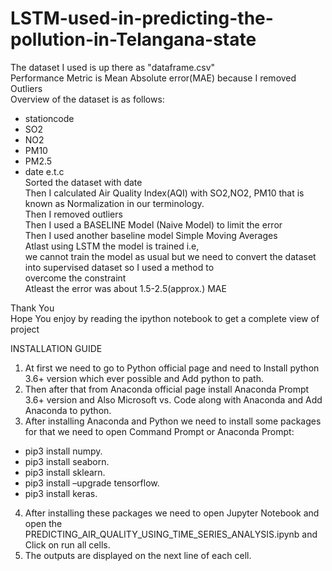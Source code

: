 # LSTM-used-in-predicting-the-pollution-in-Telangana-state
The dataset I used is up there as "dataframe.csv"<br>
Performance Metric is Mean Absolute error(MAE) because I removed Outliers<br>
Overview of the dataset is as follows:<br>
* stationcode<br>
* SO2 <br>
* NO2<br>
* PM10<br>
* PM2.5 <br>
* date e.t.c<br>
Sorted the dataset with date  <br>
Then I calculated Air Quality Index(AQI) with SO2,NO2, PM10 that is known as Normalization in our terminology.<br>
Then I removed outliers<br>
Then I used a BASELINE Model (Naive Model) to limit the error<br>
Then I used another baseline model Simple Moving Averages<br>
Atlast using LSTM the model is trained i.e, <br>
we cannot train the model as usual but we need to convert the dataset into supervised dataset so I used a method to <br>
overcome the constraint<br>
Atleast the error was about 1.5-2.5(approx.) MAE

Thank You<br>
Hope You enjoy by reading the ipython notebook to get a complete view of project<br>

INSTALLATION GUIDE
1.	At first we need to go to Python official page and need to Install python 3.6+ version which ever possible and Add python to path.<br>
2.	Then after that from Anaconda official page install Anaconda Prompt 3.6+ version and Also Microsoft vs. Code along with Anaconda and Add Anaconda to python.<br>
3.	After installing Anaconda and Python we need to install some packages for that we need to open Command Prompt or Anaconda Prompt:<br>
* pip3 install numpy.
* pip3 install seaborn.
* pip3 install sklearn.
* pip3 install –upgrade tensorflow.
* pip3 install keras.<br>
4.	After installing these packages we need to open Jupyter Notebook and open the PREDICTING_AIR_QUALITY_USING_TIME_SERIES_ANALYSIS.ipynb and Click on run all cells.<br>
5.	The outputs are displayed on the next line of each cell.<br>

